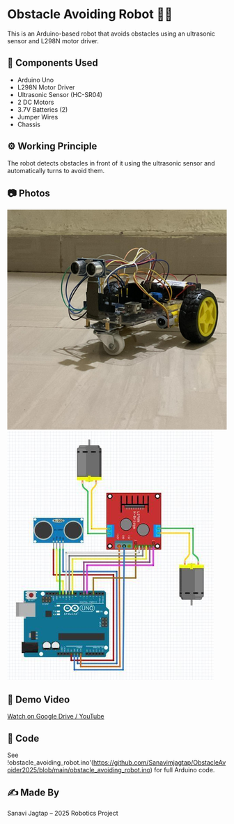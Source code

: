 # Obstacle Avoiding Robot 🚗🔧

This is an Arduino-based robot that avoids obstacles using an ultrasonic sensor and L298N motor driver.

## 🔧 Components Used
- Arduino Uno
- L298N Motor Driver
- Ultrasonic Sensor (HC-SR04)
- 2 DC Motors
- 3.7V Batteries (2)
- Jumper Wires
- Chassis

## ⚙️ Working Principle
The robot detects obstacles in front of it using the ultrasonic sensor and automatically turns to avoid them.

## 📷 Photos
![Wiring](https://github.com/Sanavimjagtap/ObstacleAvoider2025/blob/main/img2.jpg)
![Robot](https://github.com/Sanavimjagtap/ObstacleAvoider2025/blob/main/wiring.jpg)

## 📼 Demo Video
[Watch on Google Drive / YouTube]()

## 🧠 Code
See !obstacle_avoiding_robot.ino'(https://github.com/Sanavimjagtap/ObstacleAvoider2025/blob/main/obstacle_avoiding_robot.ino) for full Arduino code.

## ✍️ Made By
Sanavi Jagtap – 2025 Robotics Project
